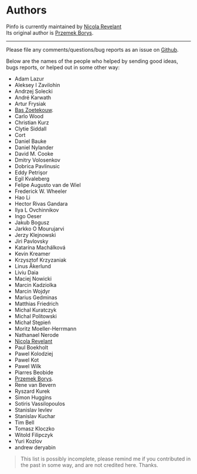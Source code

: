 # Authors

Pinfo is currently maintained by [Nicola Revelant](mailto:nicolarevelant@outlook.com)  
Its original author is [Przemek Borys](mailto:pborys@dione.ids.pl).

---

Please file any comments/questions/bug reports as an issue on [Github](https://github.com/nicolarevelant/pinfo).

Below are the names of the people who helped by sending good ideas, bugs
reports, or helped out in some other way:

- Adam Lazur
- Aleksey I Zavilohin
- Andrzej Solecki
- André Karwath
- Artur Frysiak
- [Bas Zoetekouw](mailto:bas@debian.org).
- Carlo Wood
- Christian Kurz
- Clytie Siddall
- Cort
- Daniel Bauke
- Daniel Nylander
- David M. Cooke
- Dmitry Volosenkov
- Dobrica Pavlinusic
- Eddy Petrişor
- Egil Kvaleberg
- Felipe Augusto van de Wiel
- Frederick W. Wheeler
- Hao Li
- Hector Rivas Gandara
- Ilya L Ovchinnikov
- Ingo Oeser
- Jakub Bogusz
- Jarkko O Mourujarvi
- Jerzy Klejnowski
- Jiri Pavlovsky
- Katarína Machálková
- Kevin Kreamer
- Krzysztof Krzyzaniak
- Linus Åkerlund
- Liviu Daia
- Maciej Nowicki
- Marcin Kadziolka
- Marcin Wojdyr
- Marius Gedminas
- Matthias Friedrich
- Michal Kuratczyk
- Michal Politowski
- Michał Stępień
- Moritz Moeller-Herrmann
- Nathanael Nerode
- [Nicola Revelant](mailto:nicolarevelant@outlook.com)
- Paul Boekholt
- Pawel Kolodziej
- Pawel Kot
- Pawel Wilk
- Piarres Beobide
- [Przemek Borys](pborys@dione.ids.pl).
- Rene van Bevern
- Ryszard Kurek
- Simon Huggins
- Sotiris Vassilopoulos
- Stanislav Ievlev
- Stanislav Kuchar
- Tim Bell
- Tomasz Kloczko
- Witold Filipczyk
- Yuri Kozlov
- andrew deryabin

> This list is possibly incomplete, please remind me if you contributed in the past in some way, and are not credited here. Thanks.
